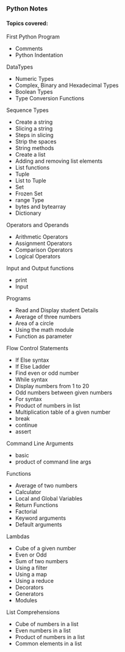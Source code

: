 ### Python Notes

#### Topics covered:

First Python Program
  - Comments
  - Python Indentation

DataTypes
  - Numeric Types
  - Complex, Binary and Hexadecimal Types
  - Boolean Types
  - Type Conversion Functions

Sequence Types
  - Create a string
  - Slicing a string
  - Steps in slicing
  - Strip the spaces
  - String methods
  - Create a list
  - Adding and removing list elements
  - List functions
  - Tuple
  - List to Tuple
  - Set
  - Frozen Set
  - range Type
  - bytes and bytearray
  - Dictionary

Operators and Operands
  - Arithmetic Operators
  - Assignment Operators
  - Comparison Operators
  - Logical Operators

Input and Output functions
  - print
  - Input

Programs
  - Read and Display student Details
  - Average of three numbers
  - Area of a circle
  - Using the math module
  - Function as parameter

Flow Control Statements
  - If Else syntax
  - If Else Ladder
  - Find even or odd number
  - While syntax
  - Display numbers from 1 to 20
  - Odd numbers between given numbers
  - For syntax
  - Product of numbers in list
  - Multiplication table of a given number
  - break
  - continue
  - assert

Command Line Arguments
  - basic
  - product of command line args

Functions
  - Average of two numbers
  - Calculator
  - Local and Global Variables
  - Return Functions
  - Factorial
  - Keyword arguments
  - Default arguments

Lambdas
  - Cube of a given number
  - Even or Odd
  - Sum of two numbers
  - Using a filter
  - Using a map
  - Using a reduce
  - Decorators
  - Generators
  - Modules

List Comprehensions
  - Cube of numbers in a list
  - Even numbers in a list
  - Product of numbers in a list
  - Common elements in a list
